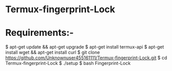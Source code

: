 # Termux-fingerprint-Lock
# Requirements:-
$ apt-get update && apt-get upgrade
$ apt-get install termux-api
$ apt-get install wget && apt-get install curl
$ git clone https://github.com/Unknownuser455161111/Termux-fingerprint-Lock.git
$ cd Termux-fingerprint-Lock
$ ./setup
$ bash Fingerprint-Lock
